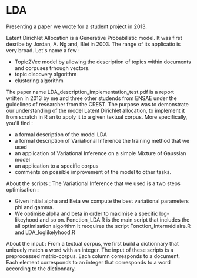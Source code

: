 # LDA
Presenting a paper we wrote for a student project in 2013. 

Latent Dirichlet Allocation is a Generative Probabilistic model. It was first desribe by Jordan, A. Ng and, Blei in 2003.
The range of its applicatio is very broad. Let's name a few :
- Topic2Vec model by allowing the description of topics within documents and corpuses trhough vectors.
- topic discovery algorithm
- clustering algorithm 

The paper name LDA_description_implementation_test.pdf is a report written in 2013 by me and three other studends from ENSAE under the guidelines of researcher from the CREST.
The purpose was to demonstrate our understanding of the model Latent Dirichlet allocation, to implement it from scratch in R an to apply it to a given textual corpus. 
More specifically, you'll find :
- a formal description of the model LDA
- a formal description of Variational Inference the training method that we used 
- an application of Variational Inference on a simple Mixture of Gaussian model 
- an application to a specific corpus
- comments on possible improvement of the model to other tasks.

About the scripts : 
The Variational Inference that we used is a two steps optimisation : 
- Given initial alpha and Beta we compute the best variational parameters phi and gamma.
- We optimise alpha and beta in order to maximise a specific log-likeyhood
and so on.
Fonction_LDA.R is the main script that includes the all optimisation algorithm
It recquires the script Fonction_Intermédiaire.R and LDA_loglikelyhood.R

About the input : 
From a textual corpus, we first build a dictionnary that uniquely match a word with an integer.
The input of these scripts is a preprocessed matrix-corpus. Each column corresponds to a document. Each element corresponds to an integer that corresponds to a word according to the dictionnary.
